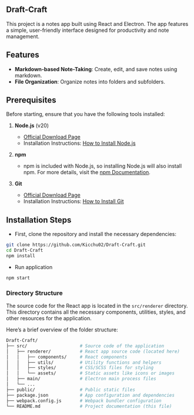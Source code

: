 ## Draft-Craft

This project is a notes app built using React and Electron. The app features a simple, user-friendly interface designed for productivity and note management.

## Features

- **Markdown-based Note-Taking**: Create, edit, and save notes using markdown.
- **File Organization**: Organize notes into folders and subfolders.

## Prerequisites

Before starting, ensure that you have the following tools installed:

1. **Node.js** (v20)

   - [Official Download Page](https://nodejs.org/en/download/)
   - Installation Instructions: [How to Install Node.js](https://nodejs.dev/learn/how-to-install-nodejs)

2. **npm**

   - npm is included with Node.js, so installing Node.js will also install npm. For more details, visit the [npm Documentation](https://docs.npmjs.com/getting-started/installation).

3. **Git**
   - [Official Download Page](https://git-scm.com/downloads)
   - Installation Instructions: [How to Install Git](https://git-scm.com/book/en/v2/Getting-Started-Installing-Git)

## Installation Steps

- First, clone the repository and install the necessary dependencies:

```bash
git clone https://github.com/Kicchu02/Draft-Craft.git
cd Draft-Craft
npm install
```

- Run application

```bash
npm start
```

### Directory Structure

The source code for the React app is located in the `src/renderer` directory. This directory contains all the necessary components, utilities, styles, and other resources for the application.

Here’s a brief overview of the folder structure:

```bash
Draft-Craft/
├── src/                    # Source code of the application
│   ├── renderer/           # React app source code (located here)
│   │   ├── components/     # React components
│   │   ├── utils/          # Utility functions and helpers
│   │   ├── styles/         # CSS/SCSS files for styling
│   │   └── assets/         # Static assets like icons or images
│   ├── main/               # Electron main process files
│   └── ...
├── public/                 # Public static files
├── package.json            # App configuration and dependencies
├── webpack.config.js       # Webpack bundler configuration
└── README.md               # Project documentation (this file)
```
